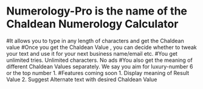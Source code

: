 # Numerology-Pro is the name of the Chaldean Numerology Calculator
#It allows you to type in any length of characters and get the Chaldean value
#Once you get the Chaldean Value , you can decide whether to tweak your text and use it for your next business name/email etc.
#You get unlimited tries. Unlimited characters. No ads
#You also get the meaning of different Chaldean Values separately. We say you aim for luxury-number 6 or the top number 1.
#Features coming soon 1. Display meaning of Result Value 2. Suggest Alternate text with desired Chaldean Value
